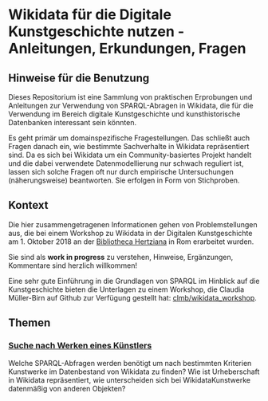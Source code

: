 # Wikidata für die Digitale Kunstgeschichte nutzen - Anleitungen, Erkundungen, Fragen

## Hinweise für die Benutzung

Dieses Repositorium ist eine Sammlung von praktischen Erprobungen und Anleitungen zur Verwendung von SPARQL-Abragen in Wikidata, die für die Verwendung im Bereich digitale Kunstgeschichte und kunsthistorische Datenbanken interessant sein könnten.

Es geht primär um domainspezifische Fragestellungen. Das schließt auch Fragen danach ein, wie bestimmte Sachverhalte in Wikidata repräsentiert sind. Da es sich bei Wikidata um ein Community-basiertes Projekt handelt und die dabei verwendete Datenmodellierung nur schwach reguliert ist, lassen sich solche Fragen oft nur durch empirische Untersuchungen (näherungsweise) beantworten. Sie erfolgen in Form von Stichproben.

## Kontext

Die hier zusammengetragenen Informationen gehen von Problemstellungen aus, die bei einem Workshop zu Wikidata in der Digitalen Kunstgeschichte am 1. Oktober 2018 an der [Bibliotheca Hertziana](http://www.biblhertz.it/) in Rom erarbeitet wurden.

Sie sind als **work in progress** zu verstehen, Hinweise, Ergänzungen, Kommentare sind herzlich willkommen!

Eine sehr gute Einführung in die Grundlagen von SPARQL im Hinblick auf die Kunstgeschichte bieten die Unterlagen zu einem Workshop, die Claudia Müller-Birn auf Github zur Verfügung gestellt hat: [clmb/wikidata_workshop](https://github.com/clmb/wikidata_workshop).

## Themen

### [Suche nach Werken eines Künstlers](https://github.com/mari-fu-berlin/wd-art-history/tree/master/Queries_Suche_nach_Werken)

Welche SPARQL-Abfragen werden benötigt um nach bestimmten Kriterien Kunstwerke im Datenbestand von Wikidata zu finden? Wie ist Urheberschaft in Wikidata repräsentiert, wie unterscheiden sich bei WikidataKunstwerke datenmäßig von anderen Objekten?  
